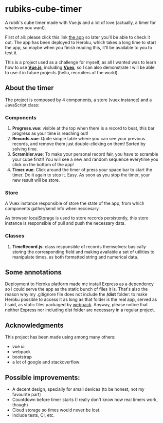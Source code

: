 # rubiks-cube-timer
A rubik's cube timer made with Vue.js and a lot of love (actually, a timer for whatever you want).

First of all: please click this link [the app](https://jgdonas-rubiks-cube-timer.herokuapp.com/) so later you'll be able to check it out. The app has been deployed to Heroku, which takes a long time to start the app, so maybe when you finish reading this, it'll be available to you to test it.

This is a project used as a challenge for myself, as all I wanted was to learn how to use [**Vue.js**](https://vuejs.org/),
including [**Vuex**](https://vuex.vuejs.org/), so I can also demonstrate I will be able to use it in future projects (hello, recruiters of the world).

## About the timer

The project is composed by 4 components, a store (vuex instance) and a JavaScript class:

### Components

1. **Progress.vue**: visible at the top when there is a record to beat, this bar progress as your time is reaching out!
2. **Records.vue**: Quite simple table where you can see your previous records, and remove them just double-clicking on them! Sorted by solving time.
3. **Scrambler.vue**: To make your personal record fair, you have to scramble your cube first!! You will see a new and random sequence everytime you click on the bottom of the app!
4. **Timer.vue**: Click around the timer of press your space bar to start the timer. Do it again to stop it. Easy. As soon as you stop the timer, your new result will be store.

### Store

A Vuex instance responsible of store the state of the app, from which components gather/send info when neccesary.

As browser [localStorage](https://developer.mozilla.org/en-US/docs/Web/API/Window/localStorage) is used to store records persistently, this store instance is responsible of pull and push the necessary data.

### Classes

1. **TimeRecord.js**: class responsible of records themselves: basically storing the corresponding field and making available a set of utilities to manipulate times, as both formatted string and numerical data.

## Some annotations

Deployment to Heroku platform made me install Express as a dependency so I could serve the app as the static bunch of files it is. That's also the reason why my .gitignore file does not include the **/dist** folder: to make Heroku possible to access it as long as that folder is the real app, served as I said, as static files packaged by [webpack](https://webpack.js.org/). Anyway, please notice that neither Express nor including dist folder are necessary in a regular project.

## Acknowledgments

This project has been made using among many others:
* vue ui 
* webpack
* bootstrap
* a lot of google and stackoverflow

## Possible improvements:

* A decent design, specially for small devices (to be honest, not my favourite part)
* Countdown before timer starts (I really don't know how real timers work, though)
* Cloud storage so times would never be lost.
* Include tests, CI, etc.
